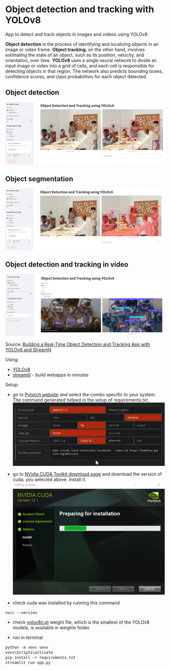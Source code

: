 # Object detection and tracking with YOLOv8

App to detect and track objects in images and videos using YOLOv8.

__Object detection__ is the process of identifying and localizing objects in an image or video frame. __Object tracking__, on the other hand, involves estimating the state of an object, such as its position, velocity, and orientation, over time. __YOLOv8__  uses a single neural network to divide an input image or video into a grid of cells, and each cell is responsible for detecting objects in that region. The network also predicts bounding boxes, confidence scores, and class probabilities for each object detected.

## Object detection
![](img/image_detection.png)

## Object segmentation
![](img/image_segmentation.png)

## Object detection and tracking in video
![](img/video_tracking.png)

Source: [Building a Real-Time Object Detection and Tracking App with YOLOv8 and Streamlit](https://medium.com/@mycodingmantras/building-a-real-time-object-detection-and-tracking-app-with-yolov8-and-streamlit-part-1-30c56f5eb956)

Using:
- [YOLOv8](https://github.com/ultralytics/ultralytics)
- [streamlit](https://github.com/streamlit/streamlit) - build webapps in minutes

Setup:
- go to [Pytorch website](https://pytorch.org/) and select the combo specific to your system. The command generated helped in the setup of requirements.txt.
![](img/pytorch-install.png)

- go to [NVidia CUDA Toolkit download page](https://developer.nvidia.com/cuda-toolkit-archive) and download the version of cuda, you selected above. Install it.
![](img/cuda-install.png)

- check cuda was installed by running this command
```
nvcc --version
```

- check [yolov8n.pt](https://github.com/ultralytics/assets/releases/download/v0.0.0/yolov8n.pt) weight file, which is the smallest of the YOLOv8 models, is available in weights folder. 

- run in terminal
```
python -m venv venv
venv\Scripts\activate
pip install -r requirements.txt
streamlit run app.py
```
